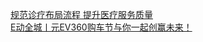   
[规范诊疗布局流程   提升医疗服务质量](http://www.dianyue.me/archives/739/zdy12vi1z6a7z1gq/)  
[E动全城丨元EV360购车节与你一起创赢未来！](http://www.dianyue.me/archives/616/t05i36xuj8wxpp9o/)